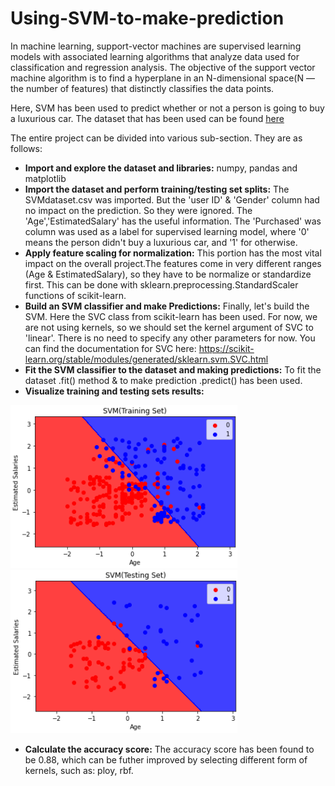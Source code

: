 # Using-SVM-to-make-prediction
In machine learning, support-vector machines are supervised learning models with associated learning algorithms that analyze data used for classification and regression analysis.
The objective of the support vector machine algorithm is to find a hyperplane in an N-dimensional space(N — the number of features) that distinctly classifies the data points.

Here, SVM has been used to predict whether or not a person is going to buy a luxurious car. The dataset that has been used can be found [here](https://github.com/Sarkar22/Using-SVM-to-make-prediction/blob/main/SVMdataset.csv)

The entire project can be divided into various sub-section. They are as follows:

* **Import and explore the dataset and libraries:** numpy, pandas and matplotlib
* **Import the dataset and perform training/testing set splits:** The SVMdataset.csv was imported. But the 'user ID' & 'Gender' column had no impact on the prediction. So they were ignored. The 'Age','EstimatedSalary' has the useful information. The 'Purchased' was column was used as a label for supervised learning model, where '0' means the person didn't buy a luxurious car, and '1' for otherwise.
* **Apply feature scaling for normalization:** This portion has the most vital impact on the overall project.The features come in very different ranges (Age & EstimatedSalary), so they have to be normalize or standardize first. This can be done with sklearn.preprocessing.StandardScaler functions of scikit-learn.
* **Build an SVM classifier and make Predictions:** Finally, let's build the SVM. Here the SVC class from scikit-learn has been used. For now, we are not using kernels, so we should set the kernel argument of SVC to 'linear'. There is no need to specify any other parameters for now. You can find the documentation for SVC here: https://scikit-learn.org/stable/modules/generated/sklearn.svm.SVC.html
* **Fit the SVM classifier to the dataset and making predictions:** To fit the dataset .fit() method & to make prediction .predict() has been used. 
* **Visualize training and testing sets results:**

![training_set](https://github.com/Sarkar22/Using-SVM-to-make-prediction/blob/main/training_set.PNG)
![testing_set](https://github.com/Sarkar22/Using-SVM-to-make-prediction/blob/main/testing_set.PNG)
* **Calculate the accuracy score:** The accuracy score has been found to be 0.88, which can be futher improved by selecting different form of kernels, such as: ploy, rbf.
